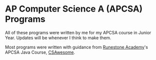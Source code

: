 
# AP Computer Science A (APCSA) Programs

All of these programs were written by me for my APCSA course in Junior Year. Updates will be whenever I think to make them.

Most programs were written with guidance from [Runestone Academy](https://runestone.academy/runestone/default/user/login)'s APCSA Java Course, [CSAwesome](https://runestone.academy/ns/books/published/ranney_apcsa_2025/index.html).



